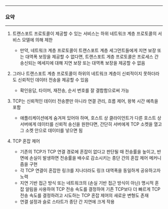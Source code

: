 -----
### 요약
-----
1. 트랜스포트 프로토콜이 제공할 수 있는 서비스는 하위 네트워크 계층 프로토콜의 서비스 모델에 의해 제한
   - 만약, 네트워크 계층 프로토콜이 트랜스포트 계층 세그먼트들에게 지연 보장 또는 대역폭 보장을 제공할 수 없다면, 트랜스포트 게층 프로토콜은 프로세스 간 송신되는 메세지에 대해 지연 보장 또는 대역폭 보장을 제공할 수 없음
  
2. 그러나 트랜스포트 계층 프로토콜이 하위의 네트워크 계층이 신뢰적이지 못하더라도 신뢰적인 데이터 전송을 제공할 수 있음
   - 확인응답, 타이머, 재전송, 순서 번호를 잘 결합함으로써 가능

3. TCP는 신뢰적인 데이터 전송뿐만 아니라 연결 관리, 흐름 제어, 왕복 시간 예측을 포함
   - 애플리케이션에게 숨겨져 있어야 하며, 호스트 상 클라이언트가 다른 호스트 상 서버에게 데이터를 신뢰적 송신을 원한다면, 간단히 서버에게 TCP 소켓을 열고 그 소켓 안으로 데이터를 넣으면 됨

4. TCP 혼잡 제어
   - 기존의 TCP가 TCP 연결 경로에 혼잡이 없다고 판단될 때 전송률을 높이고, 반면에 손실이 발생하면 전송률을 배수로 감소시키는 종단 간의 혼잡 제어 메커니즘을 구현
   - 각 TCP 연결이 혼잡한 링크를 지나더라도 링크 대역폭을 동일하게 공유하고자 노력
   - 지연 기반 접근 방식 또는 네트워크의 (손실 기반 접근 방식이 아닌) 명시적 혼잡 알림을 사용하여 TCP 전송 속도를 결정하여 기존 TCP보다 더 빠르게 TCP 전송 속도를 결정하려고 시도하는 TCP 혼잡 제어의 새로운 변형도 존재
   - 연결 설정과 슬로 스타트가 종단 간 지연에 크게 작용
